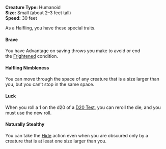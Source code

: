 **Creature Type:** Humanoid  
**Size:** Small (about 2–3 feet tall)  
**Speed:** 30 feet

As a Halfling, you have these special traits.

#### Brave
You have Advantage on saving throws you make to avoid or end the [Frightened](https://www.dndbeyond.com/sources/dnd/free-rules/rules-glossary#FrightenedCondition) condition.

#### Halfling Nimbleness
You can move through the space of any creature that is a size larger than you, but you can’t stop in the same space.

#### Luck
When you roll a 1 on the d20 of a [D20 Test](https://www.dndbeyond.com/sources/dnd/free-rules/rules-glossary#D20Test), you can reroll the die, and you must use the new roll.

#### Naturally Stealthy
You can take the [Hide](https://www.dndbeyond.com/sources/dnd/free-rules/rules-glossary#HideAction) action even when you are obscured only by a creature that is at least one size larger than you.